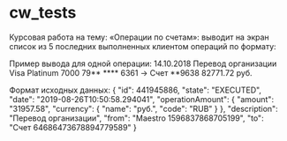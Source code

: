 # cw_tests
Курсовая работа на тему: «Операции по счетам»:
выводит на экран список из 5 последних выполненных клиентом операций по формату:

Пример вывода для одной операции:
14.10.2018 Перевод организации Visa Platinum 7000 79** **** 6361 -> Счет **9638 82771.72 руб.

Формат исходных данных:
{ "id": 441945886, "state": "EXECUTED", "date": "2019-08-26T10:50:58.294041", "operationAmount": { "amount": "31957.58", "currency": { "name": "руб.", "code": "RUB" } }, "description": "Перевод организации", "from": "Maestro 1596837868705199", "to": "Счет 64686473678894779589" }
